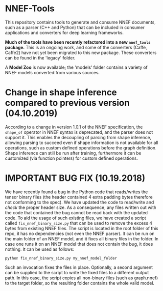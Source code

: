 # NNEF-Tools

This repository contains tools to generate and consume NNEF documents, such as a parser (C++ and Python) that can be included in consumer applications and converters for deep learning frameworks.

**Much of the tools have been recently refactored into a new `nnef_tools` package.** This is an ongoing work, and some of the converters (Caffe, Caffe2) have not yet been migrated to this new package. These converters can be found in the 'legacy' folder.


A **Model Zoo** is now available; the 'models' folder contains a variety of NNEF models converted from various sources.


# Change in shape inference compared to previous version (04.10.2019)

According to a change in version 1.0.1 of the NNEF specification, the `shape_of` operator in NNEF syntax is deprecated, and the parser does not support it. This enables the decoupling of parsing from shape inference, allowing parsing to succeed even if shape information is not available for all operations, such as custom defined operations before the graph definition. Shape inference can still be run after training, furthermore it can be customized (via function pointers) for custom defined operations.


# IMPORTANT BUG FIX (10.19.2018)

We have recently found a bug in the Python code that reads/writes the tensor binary files (the header contained 4 extra padding bytes therefore not conforming to the spec). We have updated the code to read/write and _check_ the proper header size. As a consequence, any files written out with the code that contained the bug cannot be read back with the updated code. To aid the usage of such existing files, we have created a script called `fix_nnef_binary_size.py` that can be used to remove the excess 4 bytes from existing NNEF files. The script is located in the root folder of this repo, it has no dependencies (not even the NNEF parser). It can be run on the main folder of an NNEF model, and it fixes all binary files in the folder. In case one runs it on an NNEF model that does not contain the bug, it does nothing. It can be used as follows:

```
python fix_nnef_binary_size.py my_nnef_model_folder
```

Such an invocation fixes the files in place. Optionally, a second argument can be supplied to the script to write the fixed files to a different output path. In this case, the script copies all non-binary files (such as graph.nnef) to the target folder, so the resulting folder contains the whole valid model.
